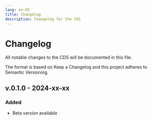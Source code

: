 ```yaml
---
lang: en-US
title: Changelog
description: Changelog for the CDS
---
```


# Changelog

All notable changes to the CDS will be documented in this file.

The format is based on Keep a Changelog and this project adheres to Semantic Versioning.

## v.0.1.0 - 2024-xx-xx

### Added

- Beta version available
